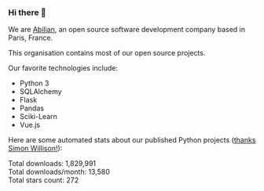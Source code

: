### Hi there 👋

We are [Abilian](https://abilian.com/), an open source software development company based in Paris, France.

This organisation contains most of our open source projects.

Our favorite technologies include:

- Python 3
- SQLAlchemy
- Flask
- Pandas
- Sciki-Learn
- Vue.js

Here are some automated stats about our published Python projects
([thanks Simon Willison!][sw-post]):

<!--marker-->
Total downloads: 1,829,991<br>
Total downloads/month: 13,580<br>
Total stars count: 272
<!--end-->

[sw-post]: https://simonwillison.net/2020/Jul/10/self-updating-profile-readme/